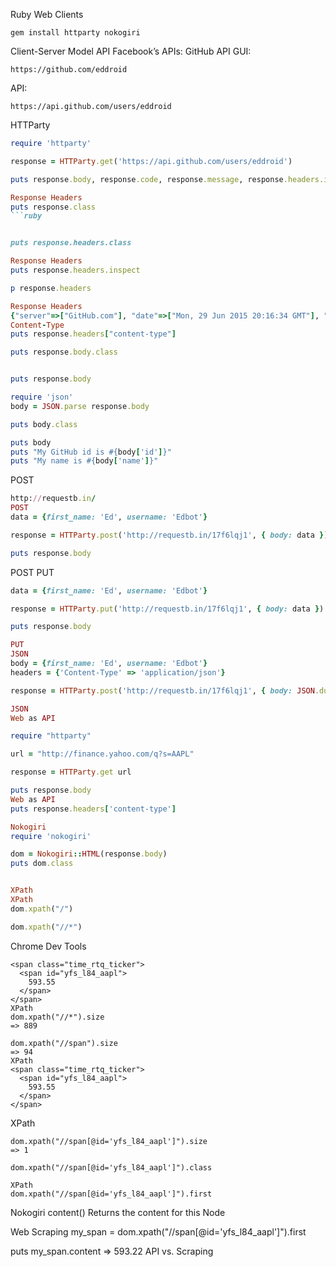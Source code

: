 Ruby Web Clients


```shell
gem install httparty nokogiri
```

Client-Server Model
API
Facebook’s APIs:
GitHub API
GUI:
```shell
https://github.com/eddroid
```
API:
```shell
https://api.github.com/users/eddroid
```
HTTParty
```ruby
require 'httparty'

response = HTTParty.get('https://api.github.com/users/eddroid')

puts response.body, response.code, response.message, response.headers.inspect
```
```ruby
Response Headers
puts response.class
```ruby


puts response.headers.class
```
```ruby
Response Headers
puts response.headers.inspect

p response.headers
```
```ruby
Response Headers
{"server"=>["GitHub.com"], "date"=>["Mon, 29 Jun 2015 20:16:34 GMT"], "content-type"=>["application/json; charset=utf-8"], "transfer-encoding"=>["chunked"], "connection"=>["close"], "status"=>["200 OK"], "x-ratelimit-limit"=>["60"], "x-ratelimit-remaining"=>["47"], "x-ratelimit-reset"=>["1435610052"], "cache-control"=>["public, max-age=60, s-maxage=60"], "last-modified"=>["Sat, 06 Jun 2015 14:15:45 GMT"], "etag"=>["W/\"720cbc386598fff39c55d543865061f6\""], ...
Content-Type
puts response.headers["content-type"]

puts response.body.class


puts response.body
```
```ruby
require 'json'
body = JSON.parse response.body

puts body.class
```


```ruby
puts body
puts "My GitHub id is #{body['id']}"
puts "My name is #{body['name']}"
```

POST
```ruby
http://requestb.in/
POST
data = {first_name: 'Ed', username: 'Edbot'}

response = HTTParty.post('http://requestb.in/17f6lqj1', { body: data })

puts response.body
```

POST
PUT
```ruby
data = {first_name: 'Ed', username: 'Edbot'}

response = HTTParty.put('http://requestb.in/17f6lqj1', { body: data })

puts response.body
```

```ruby
PUT
JSON
body = {first_name: 'Ed', username: 'Edbot'}
headers = {'Content-Type' => 'application/json'}

response = HTTParty.post('http://requestb.in/17f6lqj1', { body: JSON.dump(body), headers: headers})
```
```ruby
JSON
Web as API

require "httparty"

url = "http://finance.yahoo.com/q?s=AAPL"

response = HTTParty.get url

puts response.body
Web as API
puts response.headers['content-type']
```
```ruby
Nokogiri
require 'nokogiri'

dom = Nokogiri::HTML(response.body)
puts dom.class
```
```ruby

XPath
XPath
dom.xpath("/")

dom.xpath("//*")
```

Chrome Dev Tools
```
<span class="time_rtq_ticker">
  <span id="yfs_l84_aapl">
    593.55
  </span>
</span>
XPath
dom.xpath("//*").size
=> 889

dom.xpath("//span").size
=> 94
XPath
<span class="time_rtq_ticker">
  <span id="yfs_l84_aapl">
    593.55
  </span>
</span>
````


XPath
```
dom.xpath("//span[@id='yfs_l84_aapl']").size
=> 1

dom.xpath("//span[@id='yfs_l84_aapl']").class

XPath
dom.xpath("//span[@id='yfs_l84_aapl']").first

```

Nokogiri
content()
  Returns the content for this Node


Web Scraping
my_span = dom.xpath("//span[@id='yfs_l84_aapl']").first

puts my_span.content
=> 593.22
API vs. Scraping
```